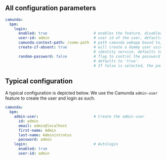 ## All configuration parameters

```yml
camunda:
  bpm:
    login:
      enabled: true                     # enables the feature, disabled by default
      user-id: admin                    # user id of the user, defaults to 'nobody'
      camunda-context-path: /some-path  # path camunda webapp bound to, defaults to '/camunda'
      create-if-absent: true            # will create a dummy user using internal 
                                        # identity service, defaults to 'false'
      random-password: false            # flag to control the password of the auto-generated-user, 
                                        # defaults to 'true'. 
                                        # If false is selected, the password is equals to user id.             
```

## Typical configuration

A typical configuration is depicted below. We use the Camunda `admin-user` feature to create the user and login as such.

```yaml
camunda:
  bpm:
    admin-user:                         # Create the admin user 
      id: admin
      email: admin@localhost
      first-name: Admin
      last-name: Administratus
      password: admin
    login:                              # Autologin
      enabled: true            
      user-id: admin

```
